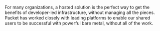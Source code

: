 <!-- <meta>
{
    "title":"Hosted",
    "description":"An overview of our Hosted DevOps Interrations",
    "author":"Mo Lawler",
    "github":"usrdev",
    "date": "2019/12/18",
    "tag":["Devops", "Integrations"]
}
</meta> -->

For many organizations, a hosted solution is the perfect way to get the benefits of  developer-led infrastructure, without managing all the pieces. Packet has worked closely with leading platforms to enable our shared users to be successful with powerful bare metal, without all of the work.
